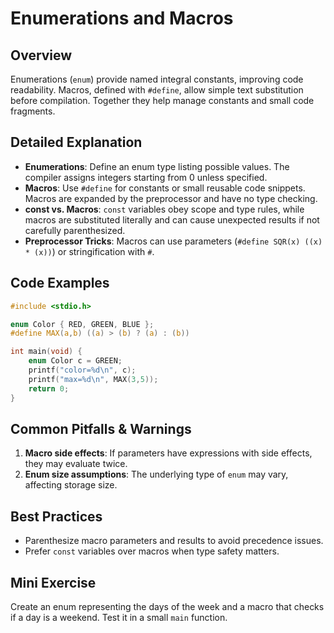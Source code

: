 # Enumerations and Macros

## Overview
Enumerations (`enum`) provide named integral constants, improving code readability. Macros, defined with `#define`, allow simple text substitution before compilation. Together they help manage constants and small code fragments.

## Detailed Explanation
- **Enumerations**: Define an enum type listing possible values. The compiler assigns integers starting from 0 unless specified.
- **Macros**: Use `#define` for constants or small reusable code snippets. Macros are expanded by the preprocessor and have no type checking.
- **const vs. Macros**: `const` variables obey scope and type rules, while macros are substituted literally and can cause unexpected results if not carefully parenthesized.
- **Preprocessor Tricks**: Macros can use parameters (`#define SQR(x) ((x) * (x))`) or stringification with `#`.

## Code Examples
```c
#include <stdio.h>

enum Color { RED, GREEN, BLUE };
#define MAX(a,b) ((a) > (b) ? (a) : (b))

int main(void) {
    enum Color c = GREEN;
    printf("color=%d\n", c);
    printf("max=%d\n", MAX(3,5));
    return 0;
}
```

## Common Pitfalls & Warnings
1. **Macro side effects**: If parameters have expressions with side effects, they may evaluate twice.
2. **Enum size assumptions**: The underlying type of `enum` may vary, affecting storage size.

## Best Practices
- Parenthesize macro parameters and results to avoid precedence issues.
- Prefer `const` variables over macros when type safety matters.

## Mini Exercise
Create an enum representing the days of the week and a macro that checks if a day is a weekend. Test it in a small `main` function.
